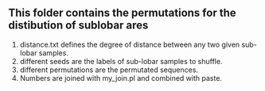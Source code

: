 ## This folder contains the permutations for the distibution of sublobar ares
1. distance.txt defines the degree of distance between any two given sub-lobar samples. 
2. different seeds are the labels of sub-lobar samples to shuffle.
3. different permutations are the permutated sequences.
4. Numbers are joined with my_join.pl and combined with paste.
